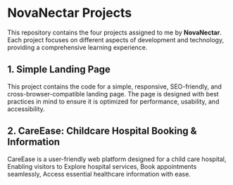 # NovaNectar Projects

This repository contains the four projects assigned to me by **NovaNectar**. Each project focuses on different aspects of development and technology, providing a comprehensive learning experience.

## 1. Simple Landing Page
   This project contains the code for a simple, responsive, SEO-friendly, and cross-browser-compatible landing page. The page is designed with best practices in mind to ensure it is optimized for performance, usability, and accessibility.
     
## 2. CareEase: Childcare Hospital Booking & Information
   CareEase is a user-friendly web platform designed for a child care hospital, Enabling visitors to Explore hospital services, Book appointments seamlessly, Access essential healthcare information with ease.
